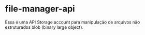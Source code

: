 # file-manager-api
Essa é uma API Storage account para manipulação de arquivos não estruturados blob (binary large object).
